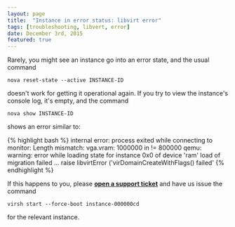 ```yaml
---
layout: page
title:  "Instance in error status: libvirt error"
tags: [troubleshooting, libvert, error]
date: December 3rd, 2015
featured: true
---
```


Rarely, you might see an instance go into an error state, and the usual command

`nova reset-state --active INSTANCE-ID`

doesn't work for getting it operational again.  If you try to view the instance's console log, it's empty, and the command

`nova show INSTANCE-ID`

shows an error similar to:

{% highlight bash %}
internal error: process exited while connecting to monitor:
Length mismatch: vga.vram: 1000000 in != 800000 qemu:
warning: error while loading state for instance 0x0 of device 'ram' load of migration failed ...
raise libvirtError (\'virDomainCreateWithFlags() failed\'
{% endhighlight %}

If this happens to you, please [**open a support ticket**](http://support.bluebox.net) and have us issue the command

`virsh start --force-boot instance-000000cd`

for the relevant instance.
